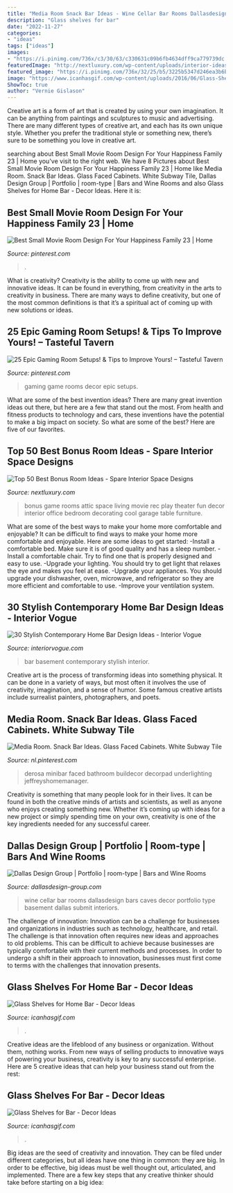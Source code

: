 ```yaml
---
title: "Media Room Snack Bar Ideas - Wine Cellar Bar Rooms Dallasdesign Bars Caves Decor Portfolio Type Basement Dallas Submit Interiors"
description: "Glass shelves for bar"
date: "2022-11-27"
categories:
- "ideas"
tags: ["ideas"]
images:
- "https://i.pinimg.com/736x/c3/30/63/c330631c09b6fb4634dff9ca779739dc.jpg"
featuredImage: "http://nextluxury.com/wp-content/uploads/interior-ideas-for-bonus-room-movie-and-game-room.jpg"
featured_image: "https://i.pinimg.com/736x/32/25/b5/3225b5347d246ea3b6b37ba1efc4023f.jpg"
image: "https://www.icanhasgif.com/wp-content/uploads/2016/06/Glass-Shelves-for-Bar.jpg"
ShowToc: true
author: "Vernie Gislason"
---
```



Creative art is a form of art that is created by using your own imagination. It can be anything from paintings and sculptures to music and advertising. There are many different types of creative art, and each has its own unique style. Whether you prefer the traditional style or something new, there’s sure to be something you love in creative art.

	

		
searching about Best Small Movie Room Design For Your Happiness Family 23 | Home you've visit to the right web. We have 8 Pictures about Best Small Movie Room Design For Your Happiness Family 23 | Home like Media Room. Snack Bar Ideas. Glass Faced Cabinets. White Subway Tile, Dallas Design Group | Portfolio | room-type | Bars and Wine Rooms and also Glass Shelves for Home Bar - Decor Ideas. Here it is:
		
    
## Best Small Movie Room Design For Your Happiness Family 23 | Home

<img loading=lazy src="https://i.pinimg.com/736x/32/25/b5/3225b5347d246ea3b6b37ba1efc4023f.jpg" onerror="this.onerror=null;this.src='https://tse3.mm.bing.net/th?id=OIP.7dEb7KNaYrQlUEO4A_KGPwHaE8&amp;pid=15.1';" alt="Best Small Movie Room Design For Your Happiness Family 23 | Home">

_Source: pinterest.com_

>. 

	

What is creativity?
Creativity is the ability to come up with new and innovative ideas. It can be found in everything, from creativity in the arts to creativity in business. There are many ways to define creativity, but one of the most common definitions is that it’s a spiritual act of coming up with new solutions or ideas.

    
## 25 Epic Gaming Room Setups! &amp; Tips To Improve Yours! – Tasteful Tavern

<img loading=lazy src="https://i.pinimg.com/736x/c3/30/63/c330631c09b6fb4634dff9ca779739dc.jpg" onerror="this.onerror=null;this.src='https://tse4.mm.bing.net/th?id=OIP.rmJdmjUX9n-B49Xg0R5zrQHaJP&amp;pid=15.1';" alt="25 Epic Gaming Room Setups! &amp; Tips to Improve Yours! – Tasteful Tavern">

_Source: pinterest.com_

>gaming game rooms decor epic setups. 

	

What are some of the best invention ideas?
There are many great invention ideas out there, but here are a few that stand out the most. From health and fitness products to technology and cars, these inventions have the potential to make a big impact on society. So what are some of the best? Here are five of our favorites.

    
## Top 50 Best Bonus Room Ideas - Spare Interior Space Designs

<img loading=lazy src="http://nextluxury.com/wp-content/uploads/interior-ideas-for-bonus-room-movie-and-game-room.jpg" onerror="this.onerror=null;this.src='https://tse4.mm.bing.net/th?id=OIP.CGv202aNNhRZRJTaT-NFKAHaE0&amp;pid=15.1';" alt="Top 50 Best Bonus Room Ideas - Spare Interior Space Designs">

_Source: nextluxury.com_

>bonus game rooms attic space living movie rec play theater fun decor interior office bedroom decorating cool garage table furniture. 

	

What are some of the best ways to make your home more comfortable and enjoyable?
It can be difficult to find ways to make your home more comfortable and enjoyable. Here are some ideas to get started: 
-Install a comfortable bed. Make sure it is of good quality and has a sleep number.
-Install a comfortable chair. Try to find one that is properly designed and easy to use.
-Upgrade your lighting. You should try to get light that relaxes the eye and makes you feel at ease.
-Upgrade your appliances. You should upgrade your dishwasher, oven, microwave, and refrigerator so they are more efficient and comfortable to use. 
-Improve your ventilation system.

    
## 30 Stylish Contemporary Home Bar Design Ideas - Interior Vogue

<img loading=lazy src="http://interiorvogue.com/wp-content/uploads/2016/09/Home-Basement-Bar-View.jpg" onerror="this.onerror=null;this.src='https://tse3.mm.bing.net/th?id=OIP.aIdQ29FKuGUBrm48_rkVDAHaJ4&amp;pid=15.1';" alt="30 Stylish Contemporary Home Bar Design Ideas - Interior Vogue">

_Source: interiorvogue.com_

>bar basement contemporary stylish interior. 

	

Creative art is the process of transforming ideas into something physical. It can be done in a variety of ways, but most often it involves the use of creativity, imagination, and a sense of humor. Some famous creative artists include surrealist painters, photographers, and poets.

    
## Media Room. Snack Bar Ideas. Glass Faced Cabinets. White Subway Tile

<img loading=lazy src="https://i.pinimg.com/736x/91/ab/8a/91ab8a0bd7023aa826b4f945c6d701df.jpg" onerror="this.onerror=null;this.src='https://tse3.mm.bing.net/th?id=OIP.rKgbfsIQpkDW13l20vanyQAAAA&amp;pid=15.1';" alt="Media Room. Snack Bar Ideas. Glass Faced Cabinets. White Subway Tile">

_Source: nl.pinterest.com_

>derosa minibar faced bathroom buildecor decorpad underlighting jeffreyshomemanager. 

	

Creativity is something that many people look for in their lives. It can be found in both the creative minds of artists and scientists, as well as anyone who enjoys creating something new. Whether it’s coming up with ideas for a new project or simply spending time on your own, creativity is one of the key ingredients needed for any successful career.

    
## Dallas Design Group | Portfolio | Room-type | Bars And Wine Rooms

<img loading=lazy src="https://www.dallasdesign-group.com/files/project/wine_room_we001.jpg" onerror="this.onerror=null;this.src='https://tse2.mm.bing.net/th?id=OIP.eSDwg5WTGfDzD_Vr7vDB5AHaJx&amp;pid=15.1';" alt="Dallas Design Group | Portfolio | room-type | Bars and Wine Rooms">

_Source: dallasdesign-group.com_

>wine cellar bar rooms dallasdesign bars caves decor portfolio type basement dallas submit interiors. 

	

The challenge of innovation:
Innovation can be a challenge for businesses and organizations in industries such as technology, healthcare, and retail. The challenge is that innovation often requires new ideas and approaches to old problems. This can be difficult to achieve because businesses are typically comfortable with their current methods and processes. In order to undergo a shift in their approach to innovation, businesses must first come to terms with the challenges that innovation presents.

    
## Glass Shelves For Home Bar - Decor Ideas

<img loading=lazy src="https://www.icanhasgif.com/wp-content/uploads/2016/06/Glass-Shelves-for-Home-Bar.jpg" onerror="this.onerror=null;this.src='https://tse2.mm.bing.net/th?id=OIP.V3FaAPJ1c39Oe63SdVdwdQHaLG&amp;pid=15.1';" alt="Glass Shelves for Home Bar - Decor Ideas">

_Source: icanhasgif.com_

>. 

	

Creative ideas are the lifeblood of any business or organization. Without them, nothing works. From new ways of selling products to innovative ways of powering your business, creativity is key to any successful enterprise. Here are 5 creative ideas that can help your business stand out from the rest:

    
## Glass Shelves For Bar - Decor Ideas

<img loading=lazy src="https://www.icanhasgif.com/wp-content/uploads/2016/06/Glass-Shelves-for-Bar.jpg" onerror="this.onerror=null;this.src='https://tse3.mm.bing.net/th?id=OIP.fzV9RMxr5O2e01h4GJRqMgHaJ3&amp;pid=15.1';" alt="Glass Shelves for Bar - Decor Ideas">

_Source: icanhasgif.com_

>. 

	

Big ideas are the seed of creativity and innovation. They can be filed under different categories, but all ideas have one thing in common: they are big. In order to be effective, big ideas must be well thought out, articulated, and implemented. There are a few key steps that any creative thinker should take before starting on a big idea: 

